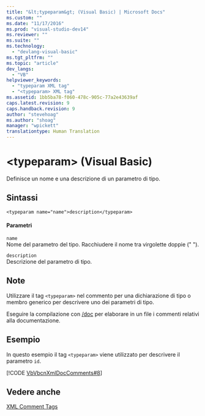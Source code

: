 ```yaml
---
title: "&lt;typeparam&gt; (Visual Basic) | Microsoft Docs"
ms.custom: ""
ms.date: "11/17/2016"
ms.prod: "visual-studio-dev14"
ms.reviewer: ""
ms.suite: ""
ms.technology: 
  - "devlang-visual-basic"
ms.tgt_pltfrm: ""
ms.topic: "article"
dev_langs: 
  - "VB"
helpviewer_keywords: 
  - "typeparam XML tag"
  - "<typeparam> XML tag"
ms.assetid: 1bb5ba78-f060-478c-905c-77a2e43639af
caps.latest.revision: 9
caps.handback.revision: 9
author: "stevehoag"
ms.author: "shoag"
manager: "wpickett"
translationtype: Human Translation
---
```

# &lt;typeparam&gt; (Visual Basic)
Definisce un nome e una descrizione di un parametro di tipo.  
  
## Sintassi  
  
```  
<typeparam name="name">description</typeparam>  
```  
  
#### Parametri  
 `name`  
 Nome del parametro del tipo.  Racchiudere il nome tra virgolette doppie \(" "\).  
  
 `description`  
 Descrizione del parametro di tipo.  
  
## Note  
 Utilizzare il tag `<typeparam>` nel commento per una dichiarazione di tipo o membro generico per descrivere uno dei parametri di tipo.  
  
 Eseguire la compilazione con [\/doc](../../../visual-basic/reference/command-line-compiler/doc.md) per elaborare in un file i commenti relativi alla documentazione.  
  
## Esempio  
 In questo esempio il tag `<typeparam>` viene utilizzato per descrivere il parametro `id`.  
  
 [!CODE [VbVbcnXmlDocComments#8](../CodeSnippet/VS_Snippets_VBCSharp/VbVbcnXmlDocComments#8)]  
  
## Vedere anche  
 [XML Comment Tags](../../../visual-basic/language-reference/xmldoc/recommended-xml-tags-for-documentation-comments.md)